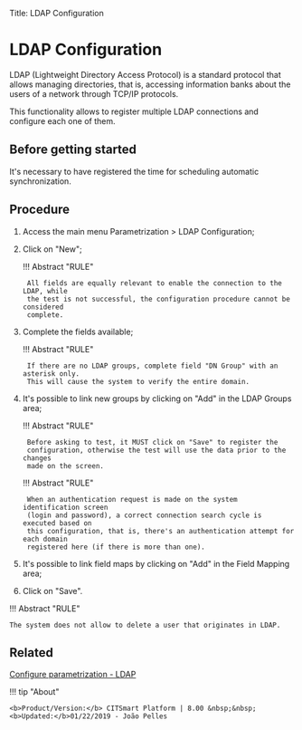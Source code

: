 Title: LDAP Configuration

# LDAP Configuration

LDAP (Lightweight Directory Access Protocol) is a standard protocol that allows managing directories, that is, accessing information banks about the users of a network through TCP/IP protocols.

This functionality allows to register multiple LDAP connections and configure each one of them.

## Before getting started

It's necessary to have registered the time for scheduling automatic synchronization.

## Procedure

1. Access the main menu Parametrization > LDAP Configuration;
2. Click on "New";

    !!! Abstract "RULE"

        All fields are equally relevant to enable the connection to the LDAP, while
        the test is not successful, the configuration procedure cannot be considered
        complete.


3. Complete the fields available;
    
    !!! Abstract "RULE"

        If there are no LDAP groups, complete field "DN Group" with an asterisk only.
        This will cause the system to verify the entire domain.


4. It's possible to link new groups by clicking on "Add" in the LDAP Groups area;

    !!! Abstract "RULE"

        Before asking to test, it MUST click on "Save" to register the
        configuration, otherwise the test will use the data prior to the changes
        made on the screen.
  
    !!! Abstract "RULE"

        When an authentication request is made on the system identification screen
        (login and password), a correct connection search cycle is executed based on
        this configuration, that is, there's an authentication attempt for each domain
        registered here (if there is more than one).
	

5. It's possible to link field maps by clicking on "Add" in the Field Mapping area;
6. Click on "Save".

!!! Abstract "RULE"

    The system does not allow to delete a user that originates in LDAP.

	
## Related

[Configure parametrization - LDAP][1]

[1]:/en-us/citsmart-platform-8/platform-administration/parameters-list/configure-parametrization-ldap.html

!!! tip "About"

    <b>Product/Version:</b> CITSmart Platform | 8.00 &nbsp;&nbsp;
    <b>Updated:</b>01/22/2019 - João Pelles  
	
